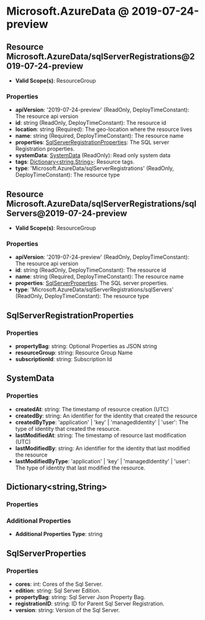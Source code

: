 # Microsoft.AzureData @ 2019-07-24-preview

## Resource Microsoft.AzureData/sqlServerRegistrations@2019-07-24-preview
* **Valid Scope(s)**: ResourceGroup
### Properties
* **apiVersion**: '2019-07-24-preview' (ReadOnly, DeployTimeConstant): The resource api version
* **id**: string (ReadOnly, DeployTimeConstant): The resource id
* **location**: string (Required): The geo-location where the resource lives
* **name**: string (Required, DeployTimeConstant): The resource name
* **properties**: [SqlServerRegistrationProperties](#sqlserverregistrationproperties): The SQL server Registration properties.
* **systemData**: [SystemData](#systemdata) (ReadOnly): Read only system data
* **tags**: [Dictionary<string,String>](#dictionarystringstring): Resource tags.
* **type**: 'Microsoft.AzureData/sqlServerRegistrations' (ReadOnly, DeployTimeConstant): The resource type

## Resource Microsoft.AzureData/sqlServerRegistrations/sqlServers@2019-07-24-preview
* **Valid Scope(s)**: ResourceGroup
### Properties
* **apiVersion**: '2019-07-24-preview' (ReadOnly, DeployTimeConstant): The resource api version
* **id**: string (ReadOnly, DeployTimeConstant): The resource id
* **name**: string (Required, DeployTimeConstant): The resource name
* **properties**: [SqlServerProperties](#sqlserverproperties): The SQL server properties.
* **type**: 'Microsoft.AzureData/sqlServerRegistrations/sqlServers' (ReadOnly, DeployTimeConstant): The resource type

## SqlServerRegistrationProperties
### Properties
* **propertyBag**: string: Optional Properties as JSON string
* **resourceGroup**: string: Resource Group Name
* **subscriptionId**: string: Subscription Id

## SystemData
### Properties
* **createdAt**: string: The timestamp of resource creation (UTC)
* **createdBy**: string: An identifier for the identity that created the resource
* **createdByType**: 'application' | 'key' | 'managedIdentity' | 'user': The type of identity that created the resource.
* **lastModifiedAt**: string: The timestamp of resource last modification (UTC)
* **lastModifiedBy**: string: An identifier for the identity that last modified the resource
* **lastModifiedByType**: 'application' | 'key' | 'managedIdentity' | 'user': The type of identity that last modified the resource.

## Dictionary<string,String>
### Properties
### Additional Properties
* **Additional Properties Type**: string

## SqlServerProperties
### Properties
* **cores**: int: Cores of the Sql Server.
* **edition**: string: Sql Server Edition.
* **propertyBag**: string: Sql Server Json Property Bag.
* **registrationID**: string: ID for Parent Sql Server Registration.
* **version**: string: Version of the Sql Server.

